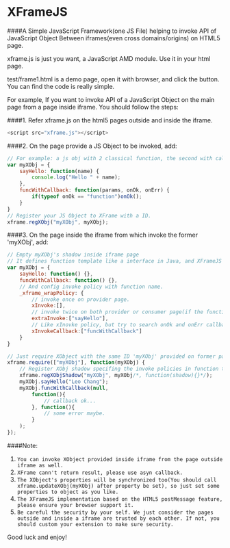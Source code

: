 XFrameJS
========

####A Simple JavaScript Framework(one JS File) helping to invoke API of JavaScript Object Between iframes(even cross domains/origins) on HTML5 page.

xframe.js is just you want, a JavaScript AMD module. Use it in your html page.

test/frame1.html is a demo page, open it with browser, and click the button. You can find the code is really simple.

For example, If you want to invoke API of a JavaScript Object on the main page from a page inside iframe.
You should follow the steps:

####1. Refer xframe.js on the html5 pages outside and inside the iframe.
```javascript
<script src="xframe.js"></script>
```
####2. On the page provide a JS Object to be invoked, add:
```javascript
// For example: a js obj with 2 classical function, the second with callbacks.
var myXObj = {
	sayHello: function(name) {
		console.log("Hello " + name);
	},
	funcWithCallback: function(params, onOk, onErr) {
		if(typeof onOk == "function")onOk();
	}
}
// Register your JS Object to XFrame with a ID.
xframe.regXObj("myXObj", myXObj);
```
####3. On the page inside the iframe from which invoke the former 'myXObj', add:
```javascript
// Empty myXObj's shadow inside iframe page
// It defines function template like a interface in Java, and XFrameJS will implement it dynamically.
var myXObj = {
	sayHello: function() {},
	funcWithCallback: function() {},
	// And config invoke policy with function name.
	_xframe_wrapPolicy: {
		// invoke once on provider page.
		xInvoke:[],
		// invoke twice on both provider or consumer page(if the function on consumer is empty like here, do nothing).
		extraInvoke:["sayHello"],
		// Like xInovke policy, but try to search onOk and onErr callback functions to return the result.
		xInvokeCallback:["funcWithCallback"]
	}
}

// Just require XObject with the same ID 'myXObj' provided on former page.
xframe.require(["myXObj"], function(myXObj) {
	// Register XObj shadow specifing the invoke policies in function templates.
	xframe.regXObjShadow("myXObj", myXObj/*, function(shadow){}*/);
	myXObj.sayHello("Leo Chang");
	myXObj.funcWithCallback(null, 
		function(){
			// callback ok...
		}, function(){
			// some error maybe.
		}
	);
});
```

####Note:
1. `You can invoke XObject provided inside iframe from the page outside iframe as well.`
2. `XFrame cann't return result, please use asyn callback.`
3. `The XObject's properties will be synchronized too(You should call xframe.updateXObj(myXObj) after property be set), so just set some properties to object as you like.`
4. `The XFrameJS implementation based on the HTML5 postMessage feature, please ensure your browser support it.`
5. `Be careful the security by your self. We just consider the pages outside and inside a iframe are trusted by each other. If not, you should custom your extension to make sure security.`

Good luck and enjoy!

